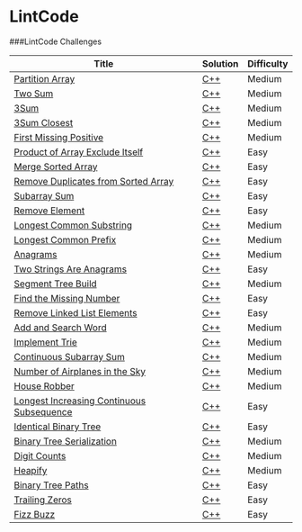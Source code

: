 LintCode
========

###LintCode Challenges

| Title | Solution | Difficulty |
| ----- | -------- | ---------- |
|[Partition Array](http://www.lintcode.com/en/problem/partition-array/)| [C++](./partition-array/partition-array.cpp) |Medium|
|[Two Sum](http://www.lintcode.com/en/problem/two-sum/)| [C++](./two-sum/two-sum.cpp) |Medium|
|[3Sum](http://www.lintcode.com/en/problem/3sum/)| [C++](./3sum/3sum.cpp) |Medium|
|[3Sum Closest](http://www.lintcode.com/en/problem/3sum-closest/)| [C++](./3sum-closest/3sum-closest.cpp) |Medium|
|[First Missing Positive](http://www.lintcode.com/en/problem/first-missing-positive/)| [C++](./first-missing-positive/first-missing-positive.cpp) |Medium|
|[Product of Array Exclude Itself](http://www.lintcode.com/en/problem/product-of-array-exclude-itself/)| [C++](./product-of-array-exclude-itself/product-of-array-exclude-itself.cpp) |Easy|
|[Merge Sorted Array](http://www.lintcode.com/en/problem/merge-sorted-array/)| [C++](./merge-sorted-array/merge-sorted-array.cpp) |Easy|
|[Remove Duplicates from Sorted Array](http://www.lintcode.com/en/problem/remove-duplicates-from-sorted-array/)| [C++](./remove-duplicates-from-sorted-array/remove-duplicates-from-sorted-array.cpp) |Easy|
|[Subarray Sum](http://www.lintcode.com/en/problem/subarray-sum/)| [C++](./subarray-sum/subarray-sum.cpp) |Easy|
|[Remove Element](http://www.lintcode.com/en/problem/remove-element/)| [C++](./remove-element/remove-element.cpp) |Easy|
|[Longest Common Substring](http://www.lintcode.com/en/problem/longest-common-substring/)| [C++](./longest-common-substring/longest-common-substring.cpp) |Medium|
|[Longest Common Prefix](http://www.lintcode.com/en/problem/longest-common-prefix/)| [C++](./longest-common-prefix/longest-common-prefix.cpp) |Medium|
|[Anagrams](http://www.lintcode.com/en/problem/anagrams/)| [C++](./anagrams/anagrams.cpp) |Medium|
|[Two Strings Are Anagrams](http://www.lintcode.com/en/problem/two-strings-are-anagrams/)| [C++](./two-strings-are-anagrams/two-strings-are-anagrams.cpp) |Easy|
|[Segment Tree Build](http://www.lintcode.com/en/problem/segment-tree-build/)| [C++](./segment-tree-build/segment-tree-build.cpp) |Medium|
|[Find the Missing Number](http://www.lintcode.com/en/problem/find-the-missing-number/)| [C++](./find-the-missing-number/find-the-missing-number.cpp) |Easy|
|[Remove Linked List Elements](http://www.lintcode.com/en/problem/remove-linked-list-elements/)| [C++](./remove-linked-list-elements/remove-linked-list-elements.cpp) |Easy|
|[Add and Search Word](http://www.lintcode.com/en/problem/add-and-search-word/)| [C++](./add-and-search-word/add-and-search-word.cpp) |Medium|
|[Implement Trie](http://www.lintcode.com/en/problem/implement-trie/)| [C++](./implement-trie/implement-trie.cpp) |Medium|
|[Continuous Subarray Sum](http://www.lintcode.com/en/problem/continuous-subarray-sum/)| [C++](./continuous-subarray-sum/continuous-subarray-sum.cpp) |Medium|
|[Number of Airplanes in the Sky](http://www.lintcode.com/en/problem/number-of-airplanes-in-the-sky/)| [C++](./number-of-airplanes-in-the-sky/number-of-airplanes-in-the-sky.cpp) |Medium|
|[House Robber](http://www.lintcode.com/en/problem/house-robber/)| [C++](./house-robber/house-robber.cpp) |Medium|
|[Longest Increasing Continuous Subsequence](http://www.lintcode.com/en/problem/longest-increasing-continuous-subsequence/)| [C++](./longest-increasing-continuous-subsequence/longest-increasing-continuous-subsequence.cpp) |Easy|
|[Identical Binary Tree](http://www.lintcode.com/en/problem/identical-binary-tree/)| [C++](./identical-binary-tree/identical-binary-tree.cpp) |Easy|
|[Binary Tree Serialization](http://www.lintcode.com/en/problem/binary-tree-serialization/)| [C++](./binary-tree-serialization/binary-tree-serialization.cpp) |Medium|
|[Digit Counts](http://www.lintcode.com/en/problem/digit-counts/)| [C++](./digit-counts/digit-counts.cpp) |Medium|
|[Heapify](http://www.lintcode.com/en/problem/heapify/)| [C++](./heapify/heapify.cpp) |Medium|
|[Binary Tree Paths](http://www.lintcode.com/en/problem/binary-tree-paths/)| [C++](./binary-tree-paths/binary-tree-paths.cpp) |Easy|
|[Trailing Zeros](http://www.lintcode.com/en/problem/trailing-zeros/)| [C++](./trailing-zeros/trailing-zeros.cpp) |Easy|
|[Fizz Buzz](http://www.lintcode.com/en/problem/fizz-buzz/)| [C++](./fizz-buzz/fizz-buzz.cpp) |Easy|
